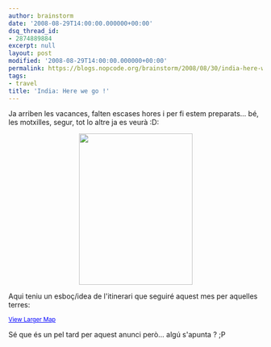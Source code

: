 ```yaml
---
author: brainstorm
date: '2008-08-29T14:00:00.000000+00:00'
dsq_thread_id:
- 2874889884
excerpt: null
layout: post
modified: '2008-08-29T14:00:00.000000+00:00'
permalink: https://blogs.nopcode.org/brainstorm/2008/08/30/india-here-we-go/
tags:
- travel
title: 'India: Here we go !'
---
```


Ja arriben les vacances, falten escases hores i per fi estem preparats... bé, les motxilles, segur, tot lo altre ja es veurà :D:

<center>
  <a href="http://blogs.nopcode.org/brainstorm/wp-content/uploads/2008/08/p7010002.jpg"><img src="http://blogs.nopcode.org/brainstorm/wp-content/uploads/2008/08/p7010002-225x300.jpg" alt="" title="motxilles" width="225" height="300" class="aligncenter size-medium wp-image-144" /></a>
</center>

Aqui teniu un esboç/idea de l'itinerari que seguiré aquest mes per aquelles terres:

  
<small><a href="http://maps.google.com/maps/ms?ie=UTF8&hl=en&msa=0&msid=105601872918246537662.000455aa86099332905bc&ll=26.602338,74.459839&spn=6.872849,9.338379&z=6&source=embed" style="color:#0000FF;text-align:left">View Larger Map</a></small>

Sé que és un pel tard per aquest anunci però... algú s'apunta ? ;P